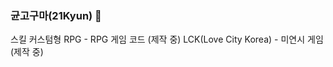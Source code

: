 ### 균고구마(21Kyun) 👋
스킬 커스텀형 RPG - RPG 게임 코드 (제작 중)
LCK(Love City Korea) - 미연시 게임 (제작 중)

<!--
**21Kyun/21kyun** is a ✨ _special_ ✨ repository because its `README.md` (this file) appears on your GitHub profile.

Here are some ideas to get you started:

- 🔭 I’m currently working on ...
- 🌱 I’m currently learning ...
- 👯 I’m looking to collaborate on ...
- 🤔 I’m looking for help with ...
- 💬 Ask me about ...
- 📫 How to reach me: ...
- 😄 Pronouns: ...
- ⚡ Fun fact: ...
-->
